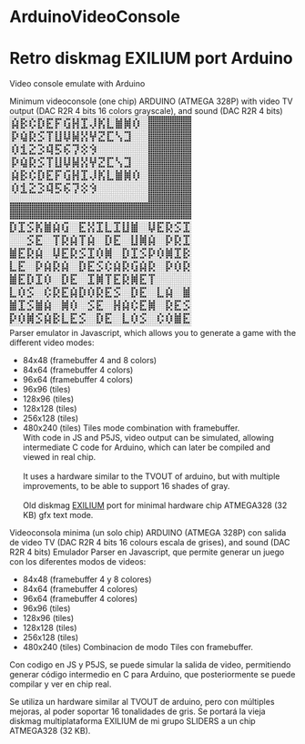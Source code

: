 # ArduinoVideoConsole
<h1>Retro diskmag EXILIUM port Arduino</h1>
Video console emulate with Arduino

Minimum videoconsole (one chip) ARDUINO (ATMEGA 328P) with video TV output (DAC R2R 4 bits 16 colors grayscale), and sound (DAC R2R 4 bits)<br>
<img src='https://github.com/rpsubc8/ArduinoVideoConsole/blob/master/previewVideoconsola.png'><br>
<img src='https://github.com/rpsubc8/ArduinoVideoConsole/blob/master/previewVideoconsola2.png'><br>
Parser emulator in Javascript, which allows you to generate a game with the different video modes:
 - 84x48 (framebuffer 4 and 8 colors) 
 - 84x64 (framebuffer 4 colors)
 - 96x64 (framebuffer 4 colors) 
 - 96x96 (tiles)
 - 128x96 (tiles)
 - 128x128 (tiles)
 - 256x128 (tiles)
 - 480x240 (tiles)
 Tiles mode combination with framebuffer.<br>
 With code in JS and P5JS, video output can be simulated, allowing intermediate C code for Arduino, which can later be compiled and viewed in real chip.<br><br>
 It uses a hardware similar to the TVOUT of arduino, but with multiple improvements, to be able to support 16 shades of gray.<br><br>
 Old diskmag <a href='http://www.pouet.net/prod.php?which=5967'>EXILIUM</a> port for minimal hardware chip ATMEGA328 (32 KB) gfx text mode.





Videoconsola minima (un solo chip) ARDUINO (ATMEGA 328P) con salida de video TV (DAC R2R 4 bits 16 colours escala de grises), and sound (DAC R2R 4 bits)
Emulador Parser en Javascript, que permite generar un juego con los diferentes modos de videos:
 - 84x48 (framebuffer 4 y 8 colores)
 - 84x64 (framebuffer 4 colores)
 - 96x64 (framebuffer 4 colores)
 - 96x96 (tiles)
 - 128x96 (tiles)
 - 128x128 (tiles)
 - 256x128 (tiles)
 - 480x240 (tiles)
 Combinacion de modo Tiles con framebuffer.

 Con codigo en JS y P5JS, se puede simular la salida de video, permitiendo generar código intermedio en C para Arduino, que posteriormente se puede compilar y ver en chip real.

 Se utiliza un hardware similar al TVOUT de arduino, pero con múltiples mejoras, al poder soportar 16 tonalidades de gris.
 Se portará la vieja diskmag multiplataforma EXILIUM de mi grupo SLIDERS a un chip ATMEGA328 (32 KB).
